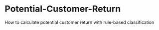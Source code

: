 # Potential-Customer-Return
How to calculate potential customer return with rule-based classification
